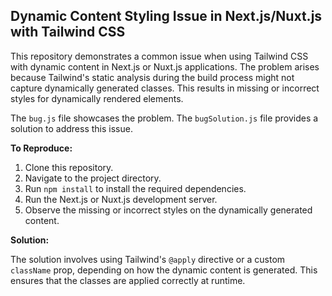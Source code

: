## Dynamic Content Styling Issue in Next.js/Nuxt.js with Tailwind CSS

This repository demonstrates a common issue when using Tailwind CSS with dynamic content in Next.js or Nuxt.js applications. The problem arises because Tailwind's static analysis during the build process might not capture dynamically generated classes.  This results in missing or incorrect styles for dynamically rendered elements.

The `bug.js` file showcases the problem. The `bugSolution.js` file provides a solution to address this issue.

**To Reproduce:**

1. Clone this repository.
2. Navigate to the project directory.
3. Run `npm install` to install the required dependencies.
4. Run the Next.js or Nuxt.js development server.
5. Observe the missing or incorrect styles on the dynamically generated content.

**Solution:**

The solution involves using Tailwind's `@apply` directive or a custom `className` prop, depending on how the dynamic content is generated. This ensures that the classes are applied correctly at runtime.